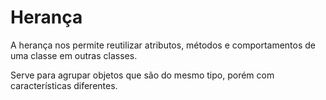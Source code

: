 # Herança

A herança nos permite reutilizar atributos, métodos e comportamentos de uma classe em outras classes.

Serve para agrupar objetos que são do mesmo tipo, porém com características diferentes.